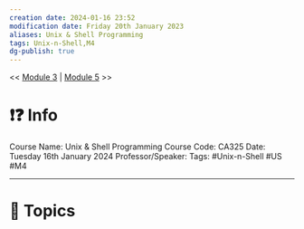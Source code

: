 ```yaml
---
creation date: 2024-01-16 23:52
modification date: Friday 20th January 2023
aliases: Unix & Shell Programming
tags: Unix-n-Shell,M4
dg-publish: true
---
```

<< [Module 3](Module_3.md)  | [Module 5](Module_5.md) >>

# ❗❓ Info
Course Name: Unix & Shell Programming
Course Code: CA325
Date: Tuesday 16th January 2024
Professor/Speaker: 
Tags: #Unix-n-Shell #US #M4

---
# 📃 Topics
